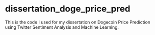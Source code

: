 # dissertation_doge_price_pred
This is the code I used for my dissertation on Dogecoin Price Prediction using Twitter Sentiment Analysis and Machine Learning. 
